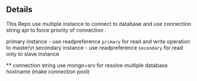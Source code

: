 ## Details

  This Repo use multiple instance to connect to database and use connection string api to force priority of connection .

  primary instance - use readpreference `primary` for read and write operation to master\n
  secondary instance - use readpreference `secondary` for read only to slave instance

  ** connection string use mongo+srv for resolve multiple database hostname (make connection pool)